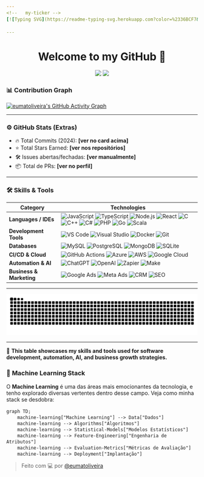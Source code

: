 ```yaml
---
<!--   my-ticker -->     
[![Typing SVG](https://readme-typing-svg.herokuapp.com?color=%2336BCF7&center=true&vCenter=true&width=600&lines=Hi+there+%F0%9F%91%8B,+I+am+Matheus;Welcome+to+My+Profile!;Over+5+years+of+business+experience;Always+learning+new+things;Junior+Full-stack+developer+and+growth+strategist;Automation+and+AI+enthusiast)](https://git.io/typing-svg)

---
```


<h1 align="center">Welcome to my GitHub 👋</h1>

<div align="center">
  <img src="https://github-readme-stats.vercel.app/api?username=eumatoliveira&show_icons=true&theme=tokyonight&hide_border=true&hide_title=true" width="400"/>
  <img src="https://github-readme-stats.vercel.app/api/top-langs/?username=eumatoliveira&layout=compact&theme=tokyonight&hide_border=true" width="400"/>
</div>

### 📊 Contribution Graph
[![eumatoliveira's GitHub Activity Graph](https://github-readme-activity-graph.vercel.app/graph?username=eumatoliveira&theme=github-compact)](https://github.com/Ashutosh00710/github-readme-activity-graph)

---

### ⚙️ GitHub Stats (Extras)

- 🔥 Total Commits (2024): **[ver no card acima]**
- ⭐ Total Stars Earned: **[ver nos repositórios]**
- 🛠️ Issues abertas/fechadas: **[ver manualmente]**
- 📦 Total de PRs: **[ver no perfil]**

---

### 🛠 **Skills & Tools**

| **Category**             | **Technologies** |
|--------------------------|------------------|
| **Languages / IDEs**      | ![JavaScript](https://img.shields.io/badge/-JavaScript-F7DF1E?style=flat&logo=JavaScript&logoColor=black) ![TypeScript](https://img.shields.io/badge/-TypeScript-3178C6?style=flat&logo=TypeScript&logoColor=white) ![Node.js](https://img.shields.io/badge/-Node.js-339933?style=flat&logo=node.js&logoColor=white) ![React](https://img.shields.io/badge/-React-61DAFB?style=flat&logo=React&logoColor=black) ![C](https://img.shields.io/badge/-C-00599C?style=flat&logo=C&logoColor=white) ![C++](https://img.shields.io/badge/-C++-00599C?style=flat&logo=C%2B%2B&logoColor=white) ![C#](https://img.shields.io/badge/-C%23-239120?style=flat&logo=C-Sharp&logoColor=white) ![PHP](https://img.shields.io/badge/-PHP-777BB4?style=flat&logo=PHP&logoColor=white) ![Go](https://img.shields.io/badge/-Go-00ADD8?style=flat&logo=Go&logoColor=white) ![Scala](https://img.shields.io/badge/-Scala-DC322F?style=flat&logo=Scala&logoColor=white) |
| **Development Tools**     | ![VS Code](https://img.shields.io/badge/-VS%20Code-007ACC?style=flat&logo=visual-studio-code&logoColor=white) ![Visual Studio](https://img.shields.io/badge/-Visual%20Studio-5C2D91?style=flat&logo=Visual-Studio&logoColor=white) ![Docker](https://img.shields.io/badge/-Docker-2496ED?style=flat&logo=Docker&logoColor=white) ![Git](https://img.shields.io/badge/-Git-F05032?style=flat&logo=git&logoColor=white) |
| **Databases**             | ![MySQL](https://img.shields.io/badge/-MySQL-4479A1?style=flat&logo=MySQL&logoColor=white) ![PostgreSQL](https://img.shields.io/badge/-PostgreSQL-336791?style=flat&logo=PostgreSQL&logoColor=white) ![MongoDB](https://img.shields.io/badge/-MongoDB-47A248?style=flat&logo=MongoDB&logoColor=white) ![SQLite](https://img.shields.io/badge/-SQLite-003B57?style=flat&logo=SQLite&logoColor=white) |
| **CI/CD & Cloud**         | ![GitHub Actions](https://img.shields.io/badge/-GitHub%20Actions-2088FF?style=flat&logo=GitHub-Actions&logoColor=white) ![Azure](https://img.shields.io/badge/-Azure-0078D4?style=flat&logo=Microsoft-Azure&logoColor=white) ![AWS](https://img.shields.io/badge/-AWS-232F3E?style=flat&logo=Amazon-AWS&logoColor=white) ![Google Cloud](https://img.shields.io/badge/-Google%20Cloud-4285F4?style=flat&logo=Google-Cloud&logoColor=white) |
| **Automation & AI**       | ![ChatGPT](https://img.shields.io/badge/-ChatGPT-444444?style=flat&logo=ChatGPT) ![OpenAI](https://img.shields.io/badge/-OpenAI-412991?style=flat&logo=OpenAI&logoColor=white) ![Zapier](https://img.shields.io/badge/-Zapier-FF4A00?style=flat&logo=Zapier&logoColor=white) ![Make](https://img.shields.io/badge/-Make-5E60CE?style=flat&logo=Make&logoColor=white) |
| **Business & Marketing**  | ![Google Ads](https://img.shields.io/badge/-Google%20Ads-4285F4?style=flat&logo=Google-Ads&logoColor=white) ![Meta Ads](https://img.shields.io/badge/-Meta%20Ads-1877F2?style=flat&logo=Facebook&logoColor=white) ![CRM](https://img.shields.io/badge/-CRM-00A859?style=flat&logo=Salesforce&logoColor=white) ![SEO](https://img.shields.io/badge/-SEO-4CAF50?style=flat&logo=Google-Analytics&logoColor=white) |

---

<!--   green snake -->
![GitHub Contribution Snake](https://raw.githubusercontent.com/BEPb/BEPb/output/github-contribution-grid-snake.svg)

---

🚀 **This table showcases my skills and tools used for software development, automation, AI, and business growth strategies.**

### 🧠 **Machine Learning Stack**

O **Machine Learning** é uma das áreas mais emocionantes da tecnologia, e tenho explorado diversas vertentes dentro desse campo. Veja como minha stack se desdobra:

```mermaid
graph TD;
    machine-learning["Machine Learning"] --> Data["Dados"]
    machine-learning --> Algorithms["Algoritmos"]
    machine-learning --> Statistical-Models["Modelos Estatísticos"]
    machine-learning --> Feature-Engineering["Engenharia de Atributos"]
    machine-learning --> Evaluation-Metrics["Métricas de Avaliação"]
    machine-learning --> Deployment["Implantação"]
````

> Feito com 💻 por [@eumatoliveira](https://github.com/eumatoliveira)


